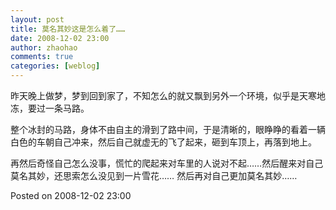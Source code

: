 ```yaml
---
layout: post
title: 莫名其妙这是怎么着了……
date: 2008-12-02 23:00
author: zhaohao
comments: true
categories: [weblog]
---
```

昨天晚上做梦，梦到回到家了，不知怎么的就又飘到另外一个环境，似乎是天寒地冻，要过一条马路。

整个冰封的马路，身体不由自主的滑到了路中间，于是清晰的，眼睁睁的看着一辆白色的车朝自己冲来，然后自己就虚无的飞了起来，砸到车顶上，再落到地上。

再然后奇怪自己怎么没事，慌忙的爬起来对车里的人说对不起……然后醒来对自己莫名其妙，还思索怎么没见到一片雪花…… 然后再对自己更加莫名其妙……

Posted on 2008-12-02 23:00
